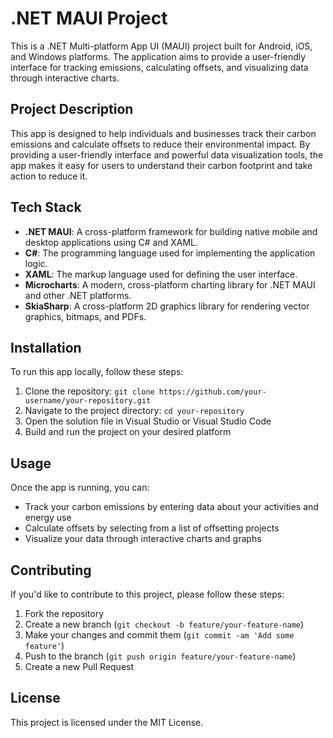 # .NET MAUI Project

This is a .NET Multi-platform App UI (MAUI) project built for Android, iOS, and Windows platforms. The application aims to provide a user-friendly interface for tracking emissions, calculating offsets, and visualizing data through interactive charts.

## Project Description

This app is designed to help individuals and businesses track their carbon emissions and calculate offsets to reduce their environmental impact. By providing a user-friendly interface and powerful data visualization tools, the app makes it easy for users to understand their carbon footprint and take action to reduce it.

## Tech Stack

- **.NET MAUI**: A cross-platform framework for building native mobile and desktop applications using C# and XAML.
- **C#**: The programming language used for implementing the application logic.
- **XAML**: The markup language used for defining the user interface.
- **Microcharts**: A modern, cross-platform charting library for .NET MAUI and other .NET platforms.
- **SkiaSharp**: A cross-platform 2D graphics library for rendering vector graphics, bitmaps, and PDFs.

## Installation

To run this app locally, follow these steps:

1. Clone the repository: `git clone https://github.com/your-username/your-repository.git`
2. Navigate to the project directory: `cd your-repository`
3. Open the solution file in Visual Studio or Visual Studio Code
4. Build and run the project on your desired platform

## Usage

Once the app is running, you can:

- Track your carbon emissions by entering data about your activities and energy use
- Calculate offsets by selecting from a list of offsetting projects
- Visualize your data through interactive charts and graphs

## Contributing

If you'd like to contribute to this project, please follow these steps:

1. Fork the repository
2. Create a new branch (`git checkout -b feature/your-feature-name`)
3. Make your changes and commit them (`git commit -am 'Add some feature'`)
4. Push to the branch (`git push origin feature/your-feature-name`)
5. Create a new Pull Request

## License

This project is licensed under the MIT License.
